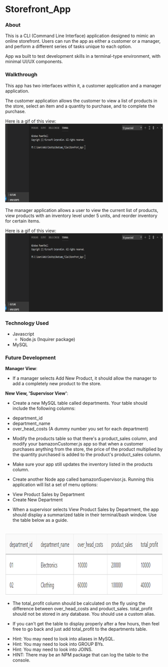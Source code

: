 # Storefront_App

### About

This is a CLI (Command Line Interface) application designed to mimic an online storefront. Users can run the app as either a customer or a manager, and perform a different series of tasks unique to each option. 

App wa built to test development skills in a terminal-type environment, with minimal UI/UX components.  

### Walkthrough

This app has two interfaces within it, a customer application and a manager application. 

The customer application allows the customer to view a list of products in the store, select an item and a quantity to purchase, and to complete the purchase. 

Here is a gif of this view:
<br>
<img src="/assets/storefront_gif_1.gif" width="600" height="250"/>


The manager application allows a user to view the current list of products, view products with an inventory level under 5 units, and reorder inventory for certain items. 

Here is a gif of this view:
<br>
<img src="/assets/storefront_gif_2.gif" width="600" height="250"/>

### Technology Used
* Javascript
  * Node.js (Inquirer package)
* MySQL


### Future Development

__Manager View__: 
* If a manager selects Add New Product, it should allow the manager to add a completely new product to the store.

__New View, 'Supervisor View'__:
* Create a new MySQL table called departments. Your table should include the following columns:
 - department_id
 - department_name
 - over_head_costs (A dummy number you set for each department)

* Modify the products table so that there's a product_sales column, and modify your bamazonCustomer.js app so that when a customer purchases anything from the store, the price of the product multiplied by the quantity purchased is added to the product's product_sales column.

* Make sure your app still updates the inventory listed in the products column.

* Create another Node app called bamazonSupervisor.js. Running this application will list a set of menu options:
 - View Product Sales by Department
 - Create New Department

* When a supervisor selects View Product Sales by Department, the app should display a summarized table in their terminal/bash window. Use the table below as a guide.
<br>
<img src="/assets/future_dev.PNG" width="600" height="200"/>

* The total_profit column should be calculated on the fly using the difference between over_head_costs and product_sales. total_profit should not be stored in any database. You should use a custom alias.

* If you can't get the table to display properly after a few hours, then feel free to go back and just add total_profit to the departments table.

 - Hint: You may need to look into aliases in MySQL.
 - Hint: You may need to look into GROUP BYs.
 - Hint: You may need to look into JOINS.
 - HINT: There may be an NPM package that can log the table to the console.




